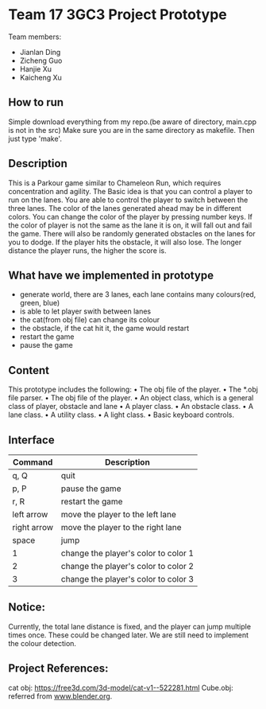 # Team 17 3GC3 Project Prototype
Team members:
- Jianlan Ding 
- Zicheng Guo
- Hanjie Xu
- Kaicheng Xu

## How to run
Simple download everything from my repo.(be aware of directory, main.cpp is not in the src) Make sure you are in the same directory as makefile. Then just type 'make'.

## Description
This is a Parkour game similar to Chameleon Run, which requires concentration and agility. 
The Basic idea is that you can control a player to run on the lanes. You are able to control the player to switch between the three lanes. The color of the lanes generated ahead may be in different colors. You can change the color of the player by pressing number keys. If the color of player is not the same as the lane it is on, it will fall out and fail the game. There will also be randomly generated obstacles on the lanes for you to dodge. If the player hits the obstacle, it will also lose. The longer distance the player runs, the higher the score is.

## What have we implemented in prototype
- generate world, there are 3 lanes, each lane contains many colours(red, green, blue)
- is able to let player swith between lanes
- the cat(from obj file) can change its colour
- the obstacle, if the cat hit it, the game would restart
- restart the game
- pause the game

## Content
This prototype includes the following:
• The obj file of the player.
• The *.obj file parser.
• The obj file of the player.
• An object class, which is a general class of player, obstacle and lane
• A player class.
• An obstacle class.
• A lane class.
• A utility class.
• A light class.
• Basic keyboard controls.


## Interface
| Command  | Description  |
|---|---|
| q, Q  | quit  |
| p, P  | pause the game  |
| r, R  | restart the game  |
| left arrow  | move the player to the left lane |
| right arrow  | move the player to the right lane  |
| space  | jump  |   
| 1  | change the player's color to color 1  |   
| 2  | change the player's color to color 2  |   
| 3  | change the player's color to color 3  |   

## Notice:
Currently, the total lane distance is fixed, and the player can jump multiple times once. These could be changed later. We are still need to implement the colour detection.

## Project References: 
cat obj: https://free3d.com/3d-model/cat-v1--522281.html
Cube.obj: referred from www.blender.org.

 
 

 
